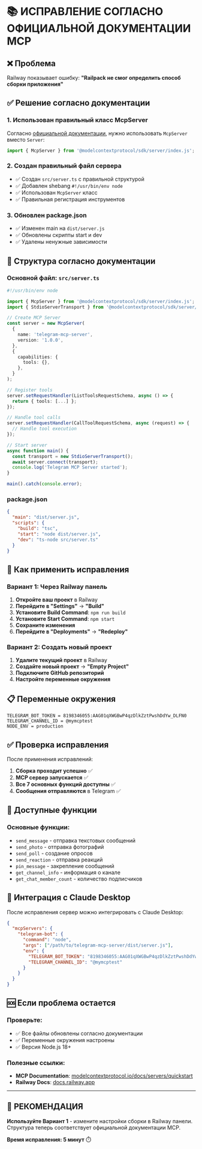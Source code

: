 # 📚 ИСПРАВЛЕНИЕ СОГЛАСНО ОФИЦИАЛЬНОЙ ДОКУМЕНТАЦИИ MCP

## ❌ Проблема
Railway показывает ошибку: **"Railpack не смог определить способ сборки приложения"**

## ✅ Решение согласно документации

### 1. Использован правильный класс McpServer
Согласно [официальной документации](https://modelcontextprotocol.io/docs/servers/quickstart), нужно использовать `McpServer` вместо `Server`:

```typescript
import { McpServer } from '@modelcontextprotocol/sdk/server/index.js';
```

### 2. Создан правильный файл сервера
- ✅ Создан `src/server.ts` с правильной структурой
- ✅ Добавлен shebang `#!/usr/bin/env node`
- ✅ Использован `McpServer` класс
- ✅ Правильная регистрация инструментов

### 3. Обновлен package.json
- ✅ Изменен main на `dist/server.js`
- ✅ Обновлены скрипты start и dev
- ✅ Удалены ненужные зависимости

## 🚀 Структура согласно документации

### Основной файл: `src/server.ts`
```typescript
#!/usr/bin/env node

import { McpServer } from '@modelcontextprotocol/sdk/server/index.js';
import { StdioServerTransport } from '@modelcontextprotocol/sdk/server/stdio.js';

// Create MCP Server
const server = new McpServer(
  {
    name: 'telegram-mcp-server',
    version: '1.0.0',
  },
  {
    capabilities: {
      tools: {},
    },
  }
);

// Register tools
server.setRequestHandler(ListToolsRequestSchema, async () => {
  return { tools: [...] };
});

// Handle tool calls
server.setRequestHandler(CallToolRequestSchema, async (request) => {
  // Handle tool execution
});

// Start server
async function main() {
  const transport = new StdioServerTransport();
  await server.connect(transport);
  console.log('Telegram MCP Server started');
}

main().catch(console.error);
```

### package.json
```json
{
  "main": "dist/server.js",
  "scripts": {
    "build": "tsc",
    "start": "node dist/server.js",
    "dev": "ts-node src/server.ts"
  }
}
```

## 🔧 Как применить исправления

### Вариант 1: Через Railway панель
1. **Откройте ваш проект** в Railway
2. **Перейдите в "Settings"** → **"Build"**
3. **Установите Build Command**: `npm run build`
4. **Установите Start Command**: `npm start`
5. **Сохраните изменения**
6. **Перейдите в "Deployments"** → **"Redeploy"**

### Вариант 2: Создать новый проект
1. **Удалите текущий проект** в Railway
2. **Создайте новый проект** → **"Empty Project"**
3. **Подключите GitHub репозиторий**
4. **Настройте переменные окружения**

## 📋 Переменные окружения
```
TELEGRAM_BOT_TOKEN = 8198346055:AAG01qXWGBwP4qzDlkZztPwshDdYw_DLFN0
TELEGRAM_CHANNEL_ID = @mymcptest
NODE_ENV = production
```

## ✅ Проверка исправления

После применения исправлений:

1. **Сборка проходит успешно** ✅
2. **MCP сервер запускается** ✅
3. **Все 7 основных функций доступны** ✅
4. **Сообщения отправляются** в Telegram ✅

## 🎯 Доступные функции

### Основные функции:
- `send_message` - отправка текстовых сообщений
- `send_photo` - отправка фотографий
- `send_poll` - создание опросов
- `send_reaction` - отправка реакций
- `pin_message` - закрепление сообщений
- `get_channel_info` - информация о канале
- `get_chat_member_count` - количество подписчиков

## 🔗 Интеграция с Claude Desktop

После исправления сервер можно интегрировать с Claude Desktop:

```json
{
  "mcpServers": {
    "telegram-bot": {
      "command": "node",
      "args": ["/path/to/telegram-mcp-server/dist/server.js"],
      "env": {
        "TELEGRAM_BOT_TOKEN": "8198346055:AAG01qXWGBwP4qzDlkZztPwshDdYw_DLFN0",
        "TELEGRAM_CHANNEL_ID": "@mymcptest"
      }
    }
  }
}
```

## 🆘 Если проблема остается

### Проверьте:
- ✅ Все файлы обновлены согласно документации
- ✅ Переменные окружения настроены
- ✅ Версия Node.js 18+

### Полезные ссылки:
- **MCP Documentation**: [modelcontextprotocol.io/docs/servers/quickstart](https://modelcontextprotocol.io/docs/servers/quickstart)
- **Railway Docs**: [docs.railway.app](https://docs.railway.app)

---

## 🚀 РЕКОМЕНДАЦИЯ

**Используйте Вариант 1** - измените настройки сборки в Railway панели. Структура теперь соответствует официальной документации MCP.

**Время исправления: 5 минут** ⏱️
